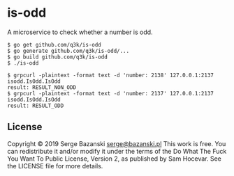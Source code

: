 is-odd
======

A microservice to check whether a number is odd.

    $ go get github.com/q3k/is-odd
    $ go generate github.com/q3k/is-odd/...
    $ go build github.com/q3k/is-odd
    $ ./is-odd

    $ grpcurl -plaintext -format text -d 'number: 2138' 127.0.0.1:2137 isodd.IsOdd.IsOdd
    result: RESULT_NON_ODD
    $ grpcurl -plaintext -format text -d 'number: 2137' 127.0.0.1:2137 isodd.IsOdd.IsOdd
    result: RESULT_ODD

License
-------

Copyright © 2019 Serge Bazanski <serge@bazanski.pl>
This work is free. You can redistribute it and/or modify it under the
terms of the Do What The Fuck You Want To Public License, Version 2,
as published by Sam Hocevar. See the LICENSE file for more details.
